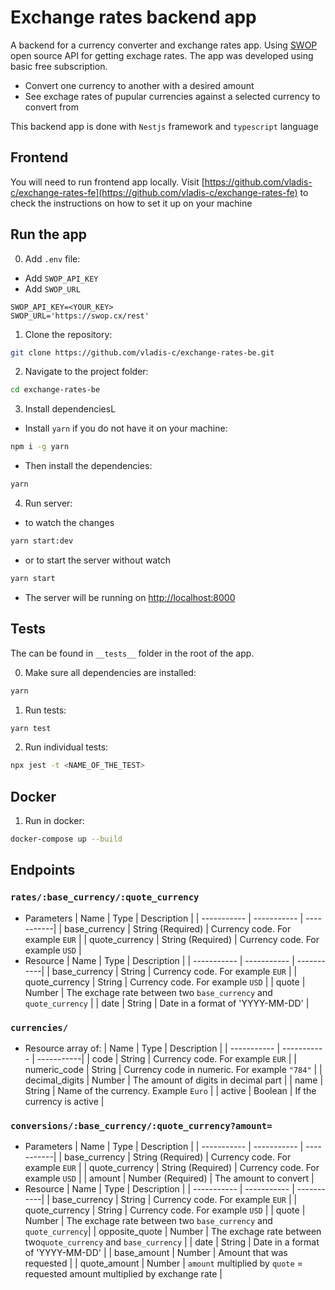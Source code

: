 # Exchange rates backend app

A backend for a currency converter and exchange rates app.
Using [SWOP](https://swop.cx) open source API for getting exchage rates.
The app was developed using basic free subscription.

- Convert one currency to another with a desired amount
- See exchage rates of pupular currencies against a selected currency to convert from

This backend app is done with `Nestjs` framework and `typescript` language

## Frontend

You will need to run frontend app locally.
Visit [https://github.com/vladis-c/exchange-rates-fe](https://github.com/vladis-c/exchange-rates-fe) to check the instructions on how to set it up on your machine

## Run the app

0. Add `.env` file:

- Add `SWOP_API_KEY`
- Add `SWOP_URL`

```
SWOP_API_KEY=<YOUR_KEY>
SWOP_URL='https://swop.cx/rest'
```

1. Clone the repository:

```bash
git clone https://github.com/vladis-c/exchange-rates-be.git
```

2. Navigate to the project folder:

```bash
cd exchange-rates-be
```

3. Install dependenciesL

- Install `yarn` if you do not have it on your machine:

```bash
npm i -g yarn
```

- Then install the dependencies:

```bash
yarn
```

4. Run server:

- to watch the changes

```bash
yarn start:dev
```

- or to start the server without watch

```bash
yarn start
```

- The server will be running on [http://localhost:8000](http://localhost:8000)

## Tests

The can be found in `__tests__` folder in the root of the app.

0. Make sure all dependencies are installed:

```bash
yarn
```

1. Run tests:

```bash
yarn test
```

2. Run individual tests:

```bash
npx jest -t <NAME_OF_THE_TEST>
```

## Docker

1. Run in docker:

```bash
docker-compose up --build
```

## Endpoints

### `rates/:base_currency/:quote_currency`

- Parameters
  | Name | Type | Description |
  | ----------- | ----------- | -----------|
  | base_currency | String (Required) | Currency code. For example `EUR` |
  | quote_currency | String (Required) | Currency code. For example `USD` |
- Resource
  | Name | Type | Description |
  | ----------- | ----------- | -----------|
  | base_currency | String | Currency code. For example `EUR` |
  | quote_currency | String | Currency code. For example `USD` |
  | quote | Number | The exchage rate between two `base_currency` and `quote_currency` |
  | date | String | Date in a format of 'YYYY-MM-DD' |

### `currencies/`

- Resource array of:
  | Name | Type | Description |
  | ----------- | ----------- | -----------|
  | code | String | Currency code. For example `EUR` |
  | numeric_code | String | Currency code in numeric. For example `"784"` |
  | decimal_digits | Number | The amount of digits in decimal part |
  | name | String | Name of the currency. Example `Euro` |
  | active | Boolean | If the currency is active |

### `conversions/:base_currency/:quote_currency?amount=`

- Parameters
  | Name | Type | Description |
  | ----------- | ----------- | -----------|
  | base_currency | String (Required) | Currency code. For example `EUR` |
  | quote_currency | String (Required) | Currency code. For example `USD` |
  | amount | Number (Required) | The amount to convert |
- Resource
  | Name | Type | Description |
  | ----------- | ----------- | -----------|
  | base_currency | String | Currency code. For example `EUR` |
  | quote_currency | String | Currency code. For example `USD` |
  | quote | Number | The exchage rate between two `base_currency` and `quote_currency`|
  | opposite_quote | Number | The exchage rate between two`quote_currency` and `base_currency` |
  | date | String | Date in a format of 'YYYY-MM-DD' |
  | base_amount | Number | Amount that was requested |
  | quote_amount | Number | `amount` multiplied by `quote` = requested amount multiplied by exchange rate |

